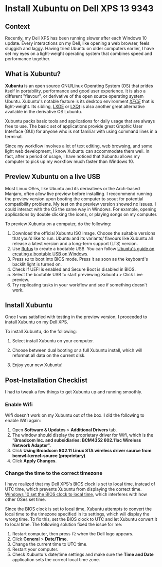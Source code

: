 # Install Xubuntu on Dell XPS 13 9343

## **Context**

Recently, my Dell XPS has been running slower after each Windows 10 update. Every interactions on my Dell, like opening a web browser, feels sluggish and laggy. Having tried Ubuntu on older computers earlier, I have set my eyes on a light-weight operating system that combines speed and performance together.

## What is Xubuntu?

**Xubuntu** is an open source GNU/Linux Operating System (OS) that prides itself in portability, performance and good user experience. It is also a different "flavour", or derivative of the open source operating system Ubuntu. Xubuntu's notable feature is its desktop environment *[XFCE](https://www.xfce.org/)* that is light-weight. Its sibling, [LXDE](https://en.wikipedia.org/wiki/LXDE) or [LXQt](https://lxqt-project.org) is also another great alternative available in the derivative OS Lubuntu.

Xubuntu packs basic tools and applications for daily usage that are always free to use. The basic set of applications provide great Graphic User Interface (GUI) for anyone who is not familiar with using command lines in a terminal.

Since my workflow involves a lot of text editing, web browsing, and some light web development, I know Xubuntu can accommodate them well. In fact, after a period of usage, I have noticed that Xubuntu allows my computer to pick up my workflow much faster than Windows 10.

## **Preview Xubuntu on a live USB**

Most Linux OSes, like Ubuntu and its derivatives or the Arch-based Manjaro, often allow live preview before installing. I reccommend running the preview version upon booting the computer to scout for potential compatibility problems. My test on the preview version showed no issues. I could interact with the OS the same way in Windows. For example, opening applications by double clicking the icons, or playing songs on my computer.

To preview Xubuntu on a computer, do the following:

1. Download the official Xubuntu ISO image. Choose the suitable versions that you'd like to run. Ubuntu and its variants/ flavours like Xubuntu all release a latest version and a long-term support (LTS) version.
2. Use [Rufus](https://rufus.ie/en/) to create a bootable USB. You can follow [Ubuntu's guide on creating a bootable USB on Windows](https://ubuntu.com/tutorials/create-a-usb-stick-on-windows#1-overview). 
3. Press `F2` to boot into BIOS mode. Press it as soon as the keyboard's backlit light is turned on. 
4. Check if UEFI is enabled and Secure Boot is disabled in BIOS.
5. Select the bootable USB to start previewing Xubuntu > Click Live preview.
6. Try replicating tasks in your workflow and see if something doesn't work.

## **Install Xubuntu**

Once I was satisfied with testing in the preview version, I proceeded to install Xubuntu on my Dell XPS.

To install Xubuntu, do the following:

1. Select install Xubuntu on your computer.

2. Choose between dual booting or a full Xubuntu install, which will reformat all data on the current disk.

3. Enjoy your new Xubuntu!

## **Post-Installation Checklist**

I had to tweak a few things to get Xubuntu up and running smoothly.

### **Enable Wifi**

Wifi doesn't work on my Xubuntu out of the box. I did the following to enable Wifi again:

1. Open **Software & Updates** > **Additional Drivers** tab. 
2. The window should display the proprietary driver for Wifi, which is the "**Broadcom Inc. and subsidiaries: BCM4352 802.11ac Wireless Network Adapter**". 
3. Click **Using Broadcom 802.11 Linux STA wireless driver source from bcmwl-kernel-source (proprietary)**. 
4. Click **Apply Changes**. 

### **Change the time to the correct timezone**

I have realized that my Dell XPS's BIOS clock is set to local time, instead of UTC time, which prevents Xubuntu from displaying the correct time. [Windows 10 set the BIOS clock to local time](https://oofhours.com/2020/10/07/windows-10-and-a-pcs-real-time-clock/), which interferes with how other OSes set time. 

Since the BIOS clock is set to local time, Xubuntu attempts to convert the local time to the timezone specified in its settings, which will display the wrong time. To fix this, set the BIOS clock to UTC and let Xubuntu convert it to local time. The following solution fixed the issue for me: 

1. Restart computer, then press `F2` when the Dell logo appears.
2. Click **General** > **Date/Time**.
3. Change the current time to UTC time.
4. Restart your computer.
5. Check Xubuntu's date/time settings and make sure the **Time and Date** application sets the correct local time zone.
